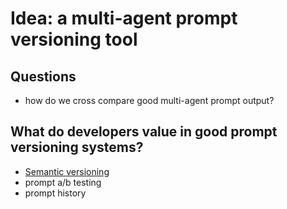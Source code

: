 # Idea: a multi-agent prompt versioning tool

## Questions
- how do we cross compare good multi-agent prompt output?


## What do developers value in good prompt versioning systems?
- [Semantic versioning](https://latitude-blog.ghost.io/blog/prompt-versioning-best-practices/)
- prompt a/b testing
- prompt history
